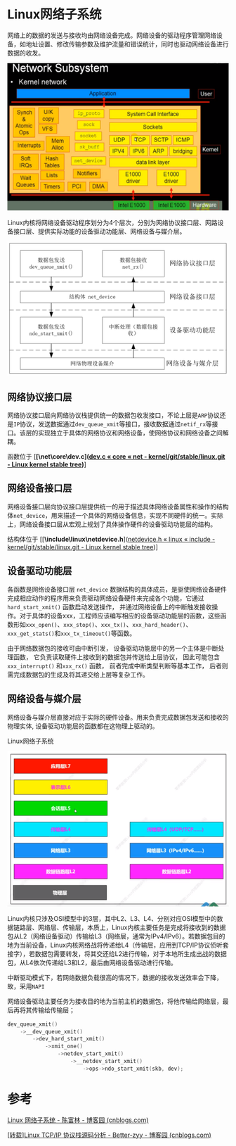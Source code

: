 # Linux网络子系统

网络上的数据的发送与接收均由网络设备完成。网络设备的驱动程序管理网络设备，如地址设置、修改传输参数及维护流量和错误统计，同时也驱动网络设备进行数据的收发。

![image-20221208134806261](image/Linux%E7%BD%91%E7%BB%9C%E5%AD%90%E7%B3%BB%E7%BB%9F/image-20221208134806261.png)

Linux内核将网络设备驱动程序划分为4个层次，分别为网络协议接口层、网路设备接口层、提供实际功能的设备驱动功能层、网络设备与媒介层。

![image-20230407160749619](image/Linux%E7%BD%91%E7%BB%9C%E5%AD%90%E7%B3%BB%E7%BB%9F/image-20230407160749619.png)

## 网络协议接口层

网络协议接口层向网络协议栈提供统一的数据包收发接口，不论上层是`ARP`协议还是`IP`协议，发送数据通过`dev_queue_xmit`等接口，接收数据通过`netif_rx`等接口。该层的实现独立于具体的网络协议和网络设备，使网络协议和网络设备之间解耦。

函数位于 [**[\net\core\dev.c]([dev.c « core « net - kernel/git/stable/linux.git - Linux kernel stable tree](https://git.kernel.org/pub/scm/linux/kernel/git/stable/linux.git/tree/net/core/dev.c?h=v5.10.158))**]

## 网络设备接口层

网络设备接口层向协议接口层提供统一的用于描述具体网络设备属性和操作的结构体`net_device`，用来描述一个具体的网络设备信息，实现不同硬件的统一。实际上，网络设备接口层从宏观上规划了具体操作硬件的设备驱动功能层的结构。

结构体位于 [[**\include\linux\netdevice.h**]([netdevice.h « linux « include - kernel/git/stable/linux.git - Linux kernel stable tree](https://git.kernel.org/pub/scm/linux/kernel/git/stable/linux.git/tree/include/linux/netdevice.h?h=v5.10.158))]

## 设备驱动功能层

各函数是网络设备接口层 `net_device` 数据结构的具体成员，是驱使网络设备硬件完成相应动作的程序用来负责驱动网络设备硬件来完成各个功能，它通过 `hard_start_xmit()` 函数启动发送操作， 并通过网络设备上的中断触发接收操作。对于具体的设备xxx，工程师应该编写相应的设备驱动功能层的函数，这些函数形如`xxx_open()`、`xxx_stop()`、`xxx_tx()`、`xxx_hard_header()`、`xxx_get_stats()`和`xxx_tx_timeout()`等函数。

由于网络数据包的接收可由中断引发， 设备驱动功能层中的另一个主体是中断处理函数， 它负责读取硬件上接收到的数据包并传送给上层协议， 因此可能包含 `xxx_interrupt()` 和`xxx_rx()` 函数， 前者完成中断类型判断等基本工作， 后者则需完成数据包的生成及将其递交给上层等复杂工作。

## 网络设备与媒介层

网络设备与媒介层直接对应于实际的硬件设备。用来负责完成数据包发送和接收的物理实体, 设备驱动功能层的函数都在这物理上驱动的。



Linux网络子系统



![image-20221208155853528](image/Linux%E7%BD%91%E7%BB%9C%E5%AD%90%E7%B3%BB%E7%BB%9F/image-20221208155853528.png)

Linux内核只涉及OSI模型中的3层，其中L2、L3、L4、分别对应OSI模型中的数据链路层、网络层、传输层，本质上，Linux内核主要任务是完成将接收到的数据包从L2（网络设备驱动）传输给L3（网络层，通常为IPv4/IPv6）。若数据包目的地为当前设备，Linux内核网络战将传递给L4（传输层，应用到TCP/IP协议侦听套接字），若数据包需要转发，将其交还给L2进行传输，对于本地所生成出战的数据包，从L4依次传递给L3和L2，最后由网络设备驱动进行传输。



中断驱动模式下，若网络数据负载很高的情况下，数据的接收发送效率会下降，故，采用`NAPI`

网络设备驱动主要任务为接收目的地为当前主机的数据包，将他传输给网络层，最后再将其传输给传输层；







```c
dev_queue_xmit()
	->__dev_queue_xmit()
		->dev_hard_start_xmit()
			->xmit_one()
				->netdev_start_xmit()
					->__netdev_start_xmit()
    					->ops->ndo_start_xmit(skb, dev);
```





# 参考

[Linux 网络子系统 - 陈富林 - 博客园 (cnblogs.com)](https://www.cnblogs.com/chenfulin5/p/6073755.html)

[[转载\]Linux TCP/IP 协议栈源码分析 - Better-zyy - 博客园 (cnblogs.com)](https://www.cnblogs.com/better-zyy/archive/2012/03/16/2400811.html)



